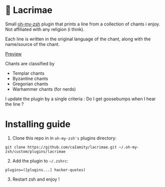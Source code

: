 # 🙏 Lacrimae
Small [oh-my-zsh](https://ohmyz.sh/) plugin that prints a line from a collection of chants i enjoy. Not affiliated with any religion (i think).

Each line is written in the original language of the chant, along with the name/source of the chant.

[Preview](https://github.com/caIamity/lacrimae/blob/main/preview/lacrimae_preview.png)

Chants are classified by
 - Templar chants
 - Byzantine chants
 - Gregorian chants
 - Warhammer chants (for nerds)


I update the plugin by a single criteria : Do I get goosebumps when I hear the line ?

# Installing guide

1. Clone this repo in in `oh-my-zsh's` plugins directory:
```
git clone https://github.com/caIamity/lacrimae.git ~/.oh-my-zsh/custom/plugins/lacrimae
```
2. Add the plugin to `~/.zshrc`:
```
plugins=([plugins...] hacker-quotes)
```
3. Restart zsh and enjoy !
